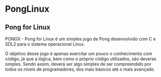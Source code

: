 # PongLinux
Pong for Linux
--------------------------------------------------------------------------------------

PONGX - Pong for Linux é um simples jogo de Pong desenvolvido com C e SDL2 para o
sistema operacional Linux.

O objetivo desse jogo é apenas exercitar um pouco o conhecimento com código, já que
a lógica, bem como o próprio código utilizados, são deveras simples. Sendo assim,
deverá ser algo simples de ser compreendido por todos os níveis de programadores, 
dos mais básicos até o mais avançado.
